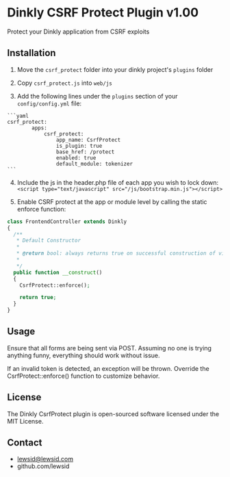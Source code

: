 Dinkly CSRF Protect Plugin v1.00
================================

Protect your Dinkly application from CSRF exploits


Installation
------------

  1. Move the `csrf_protect` folder into your dinkly project's `plugins` folder

  2. Copy `csrf_protect.js` into `web/js`

  3. Add the following lines under the `plugins` section of your `config/config.yml` file:

    ```yaml
    csrf_protect:
            apps:
                csrf_protect:
                    app_name: CsrfProtect
                    is_plugin: true
                    base_href: /protect
                    enabled: true
                    default_module: tokenizer
    ```

  4. Include the js in the header.php file of each app you wish to lock down: `<script type="text/javascript" src="/js/bootstrap.min.js"></script>`

  5. Enable CSRF protect at the app or module level by calling the static enforce function: 

  ```php
  class FrontendController extends Dinkly
  {
    /**
     * Default Constructor
     * 
     * @return bool: always returns true on successful construction of view
     * 
     */
    public function __construct()
    {
      CsrfProtect::enforce();

      return true;
    }
  }
  ```

Usage
-----

Ensure that all forms are being sent via POST. Assuming no one is trying anything funny, everything should work without issue.

If an invalid token is detected, an exception will be thrown. Override the CsrfProtect::enforce() function to customize behavior.


License
-------

The Dinkly CsrfProtect plugin is open-sourced software licensed under the MIT License.


Contact
-------

  - lewsid@lewsid.com
  - github.com/lewsid
